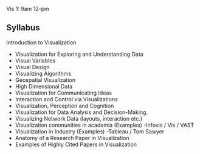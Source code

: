 Vis 1: 9am 12-pm 

Syllabus
------------------------------
Introduction to Visualization
- Visualization for Exploring and Understanding Data
- Visual Variables
- Visual Design
- Visualizing Algorithms
- Geospatial Visualization
- High Dimensional Data
- Visualization for Communicating Ideas
- Interaction and Control via Visualizations
- Visualization, Perception and Cognition
- Visualization for Data Analysis and Decision-Making.
- Visualizing Network Data (layouts, interaction etc.)
- Visualization communities in academia (Examples)
-Infovis / Vis / VAST
- Visualization in Industry (Examples)
	-Tableau / Tom Sawyer
- Anatomy of a Research Paper in Visualization
- Examples of Highly Cited Papers in Visualization	



